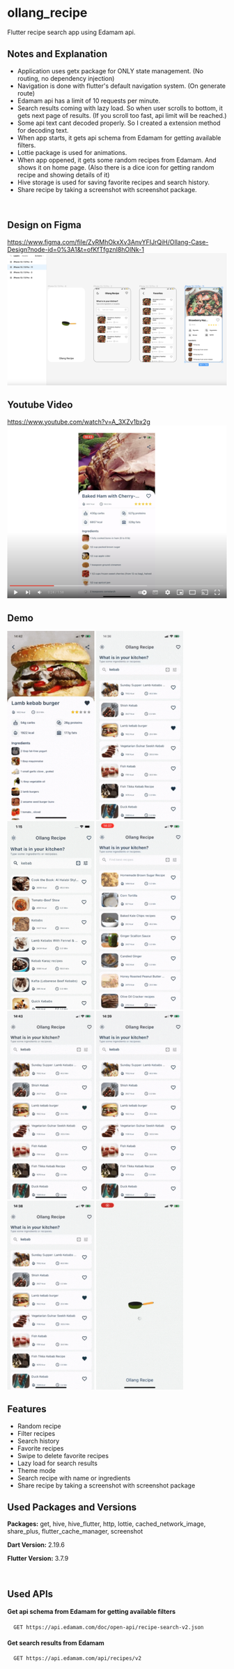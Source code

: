 # ollang_recipe

Flutter recipe search app using Edamam api.

## Notes and Explanation

- Application uses getx package for ONLY state management. (No routing, no dependency injection)
- Navigation is done with flutter's default navigation system. (On generate route)
- Edamam api has a limit of 10 requests per minute.
- Search results coming with lazy load. So when user scrolls to bottom, it gets next page of results. (If you scroll too fast, api limit will be reached.)
- Some api text cant decoded properly. So I created a extension method for decoding text.
- When app starts, it gets api schema from Edamam for getting available filters.
- Lottie package is used for animations.
- When app oppened, it gets some random recipes from Edamam. And shows it on home page. (Also there is a dice icon for getting random recipe and showing details of it)
- Hive storage is used for saving favorite recipes and search history.
- Share recipe by taking a screenshot with screenshot package.

<br />

## Design on Figma

https://www.figma.com/file/ZvRMhOkxXv3AnvYFIJrQiH/Ollang-Case-Design?node-id=0%3A1&t=ofKfTfgznI8hOlNk-1
[![Watch the video](./screenshots/figma_pre.png)](https://www.figma.com/file/ZvRMhOkxXv3AnvYFIJrQiH/Ollang-Case-Design?node-id=0%3A1&t=ofKfTfgznI8hOlNk-1)

## Youtube Video

https://www.youtube.com/watch?v=A_3XZv1bx2g
[![Watch the video](./screenshots/youtube_pre.png)](https://www.youtube.com/watch?v=A_3XZv1bx2g)

## Demo

<img src="./screenshots/1.gif" width=200>
<img src="./screenshots/2.gif" width=200>
<img src="./screenshots/3.gif" width=200>

<img src="./screenshots/4.gif" width=200>
<img src="./screenshots/5.gif" width=200>
<img src="./screenshots/6.gif" width=200>

<img src="./screenshots/7.gif" width=200>
<img src="./screenshots/8.gif" width=200>

## Features

- Random recipe
- Filter recipes
- Search history
- Favorite recipes
- Swipe to delete favorite recipes
- Lazy load for search results
- Theme mode
- Search recipe with name or ingredients
- Share recipe by taking a screenshot with screenshot package

## Used Packages and Versions

**Packages:** get, hive, hive_flutter, http, lottie, cached_network_image, share_plus, flutter_cache_manager, screenshot

**Dart Version:** 2.19.6

**Flutter Version:** 3.7.9

<br />

## Used APIs

#### Get api schema from Edamam for getting available filters

```http
  GET https://api.edamam.com/doc/open-api/recipe-search-v2.json
```

#### Get search results from Edamam

```http
  GET https://api.edamam.com/api/recipes/v2
```
